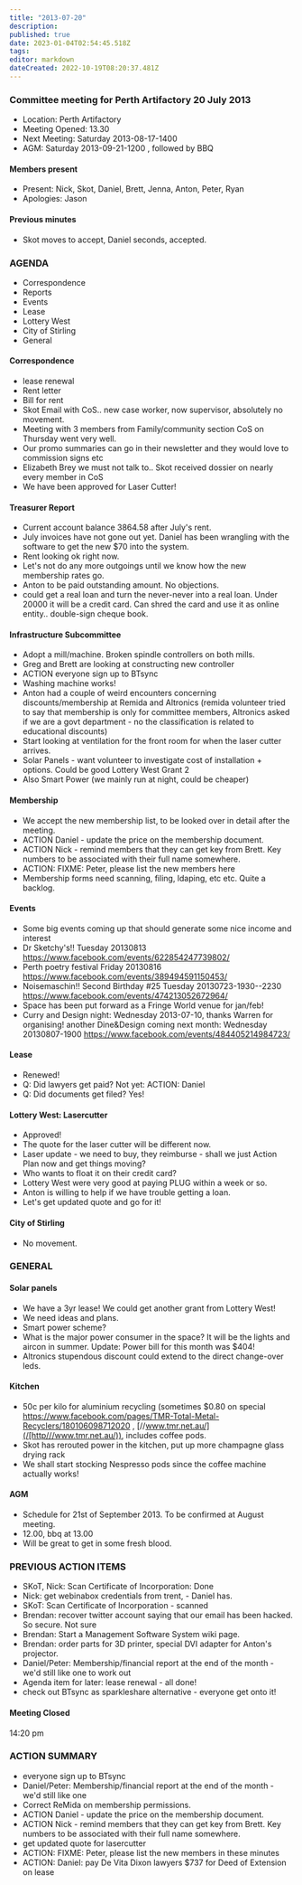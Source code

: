 ```yaml
---
title: "2013-07-20"
description: 
published: true
date: 2023-01-04T02:54:45.518Z
tags: 
editor: markdown
dateCreated: 2022-10-19T08:20:37.481Z
---
```


### Committee meeting for Perth Artifactory 20 July 2013

-   Location: Perth Artifactory
-   Meeting Opened: 13.30
-   Next Meeting: Saturday 2013-08-17-1400
-   AGM: Saturday 2013-09-21-1200 , followed by BBQ

#### Members present

-   Present: Nick, Skot, Daniel, Brett, Jenna, Anton, Peter, Ryan
-   Apologies: Jason

#### Previous minutes

-   Skot moves to accept, Daniel seconds, accepted.

### AGENDA

-   Correspondence
-   Reports
-   Events
-   Lease
-   Lottery West
-   City of Stirling
-   General

#### Correspondence

-   lease renewal
-   Rent letter
-   Bill for rent
-   Skot Email with CoS.. new case worker, now supervisor, absolutely no movement.
-   Meeting with 3 members from Family/community section CoS on Thursday went very well.
-   Our promo summaries can go in their newsletter and they would love to commission signs etc
-   Elizabeth Brey we must not talk to.. Skot received dossier on nearly every member in CoS
-   We have been approved for Laser Cutter!

#### Treasurer Report

-   Current account balance 3864.58 after July's rent.
-   July invoices have not gone out yet. Daniel has been wrangling with the software to get the new \$70 into the system.
-   Rent looking ok right now.
-   Let's not do any more outgoings until we know how the new membership rates go.
-   Anton to be paid outstanding amount. No objections.
-   could get a real loan and turn the never-never into a real loan. Under 20000 it will be a credit card. Can shred the card and use it as online entity.. double-sign cheque book.

#### Infrastructure Subcommittee

-   Adopt a mill/machine. Broken spindle controllers on both mills.
-   Greg and Brett are looking at constructing new controller
-   ACTION everyone sign up to BTsync
-   Washing machine works!
-   Anton had a couple of weird encounters concerning discounts/membership at Remida and Altronics (remida volunteer tried to say that membership is only for committee members, Altronics asked if we are a govt department - no the classification is related to educational discounts)
-   Start looking at ventilation for the front room for when the laser cutter arrives.
-   Solar Panels - want volunteer to investigate cost of installation + options. Could be good Lottery West Grant 2
-   Also Smart Power (we mainly run at night, could be cheaper)

#### Membership

-   We accept the new membership list, to be looked over in detail after the meeting.
-   ACTION Daniel - update the price on the membership document.
-   ACTION Nick - remind members that they can get key from Brett. Key numbers to be associated with their full name somewhere.
-   ACTION: FIXME: Peter, please list the new members here
-   Membership forms need scanning, filing, ldaping, etc etc. Quite a backlog.

#### Events

-   Some big events coming up that should generate some nice income and interest
-   Dr Sketchy's!! Tuesday 20130813 <https://www.facebook.com/events/622854247739802/>
-   Perth poetry festival Friday 20130816 <https://www.facebook.com/events/389494591150453/>
-   Noisemaschin!! Second Birthday \#25 Tuesday 20130723-1930--2230 <https://www.facebook.com/events/474213052672964/>
-   Space has been put forward as a Fringe World venue for jan/feb!
-   Curry and Design night: Wednesday 2013-07-10, thanks Warren for organising! another Dine&Design coming next month: Wednesday 20130807-1900 <https://www.facebook.com/events/484405214984723/>

#### Lease

-   Renewed!
-   Q: Did lawyers get paid? Not yet: ACTION: Daniel
-   Q: Did documents get filed? Yes!

#### Lottery West: Lasercutter

-   Approved!
-   The quote for the laser cutter will be different now.
-   Laser update - we need to buy, they reimburse - shall we just Action Plan now and get things moving?
-   Who wants to float it on their credit card?
-   Lottery West were very good at paying PLUG within a week or so.
-   Anton is willing to help if we have trouble getting a loan.
-   Let's get updated quote and go for it!

#### City of Stirling

-   No movement.

### GENERAL

#### Solar panels

-   We have a 3yr lease! We could get another grant from Lottery West!
-   We need ideas and plans.
-   Smart power scheme?
-   What is the major power consumer in the space? It will be the lights and aircon in summer. Update: Power bill for this month was \$404!
-   Altronics stupendous discount could extend to the direct change-over leds.

#### Kitchen

-   50c per kilo for aluminium recycling (sometimes \$0.80 on special <https://www.facebook.com/pages/TMR-Total-Metal-Recyclers/180106098712020> , [//www.tmr.net.au/](/[http///www.tmr.net.au/)), includes coffee pods.
-   Skot has rerouted power in the kitchen, put up more champagne glass drying rack
-   We shall start stocking Nespresso pods since the coffee machine actually works!

#### AGM

-   Schedule for 21st of September 2013. To be confirmed at August meeting.
-   12.00, bbq at 13.00
-   Will be great to get in some fresh blood.

### PREVIOUS ACTION ITEMS

-   SKoT, Nick: Scan Certificate of Incorporation: Done
-   Nick: get webinabox credentials from trent, - Daniel has.
-   SKoT: Scan Certificate of Incorporation - scanned
-   Brendan: recover twitter account saying that our email has been hacked. So secure. Not sure
-   Brendan: Start a Management Software System wiki page.
-   Brendan: order parts for 3D printer, special DVI adapter for Anton's projector.
-   Daniel/Peter: Membership/financial report at the end of the month - we'd still like one to work out
-   Agenda item for later: lease renewal - all done!
-   check out BTsync as sparkleshare alternative - everyone get onto it!

#### Meeting Closed

14:20 pm

### ACTION SUMMARY

-   everyone sign up to BTsync
-   Daniel/Peter: Membership/financial report at the end of the month - we'd still like one
-   Correct ReMida on membership permissions.
-   ACTION Daniel - update the price on the membership document.
-   ACTION Nick - remind members that they can get key from Brett. Key numbers to be associated with their full name somewhere.
-   get updated quote for lasercutter
-   ACTION: FIXME: Peter, please list the new members in these minutes
-   ACTION: Daniel: pay De Vita Dixon lawyers \$737 for Deed of Extension on lease
